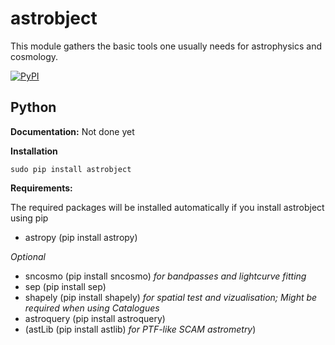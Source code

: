 # astrobject
This module gathers the basic tools one usually needs for astrophysics and cosmology. 

[![PyPI](https://img.shields.io/pypi/v/astrobject.svg?style=flat-square)](https://pypi.python.org/pypi/astrobject)

Python
------

**Documentation:** Not done yet

**Installation**
```
sudo pip install astrobject
```
**Requirements:**

The required packages will be installed automatically if you install astrobject using pip
- astropy (pip install astropy)



_Optional_
- sncosmo (pip install sncosmo) _for bandpasses and lightcurve fitting_
- sep (pip install sep)
- shapely (pip install shapely) _for spatial test and vizualisation; Might be required when using Catalogues_
- astroquery (pip install astroquery)
- (astLib (pip install astlib) _for PTF-like SCAM astrometry_)

